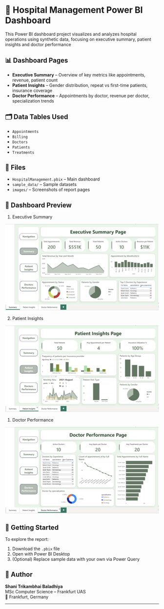 # 🏥 Hospital Management Power BI Dashboard

This Power BI dashboard project visualizes and analyzes hospital operations using synthetic data, focusing on executive summary, patient insights and doctor performance

## 📊 Dashboard Pages
- **Executive Summary** – Overview of key metrics like appointments, revenue, patient count
- **Patient Insights** – Gender distribution, repeat vs first-time patients, insurance coverage
- **Doctor Performance** – Appointments by doctor, revenue per doctor, specialization trends

## 🗂️ Data Tables Used
- `Appointments`
- `Billing`
- `Doctors`
- `Patients`
- `Treatments`

## 📎 Files
- `HospitalManagement.pbix` – Main dashboard
- `sample_data/` – Sample datasets
- `images/` – Screenshots of report pages

## 📸 Dashboard Preview

1. Executive Summary

![Executive Summary](images/ExecutiveSummaryPage.png)

2. Patient Insights

![Executive Summary](images/PatientInsightsPage.png)

1. Doctor Performance

![Executive Summary](images/DoctorPerformancePage.png)

## 🚀 Getting Started
To explore the report:
1. Download the `.pbix` file
2. Open with Power BI Desktop
3. (Optional) Replace sample data with your own via Power Query

## 📧 Author
**Shani Trikambhai Baladhiya**  
MSc Computer Science – Frankfurt UAS  
📍 Frankfurt, Germany

---
